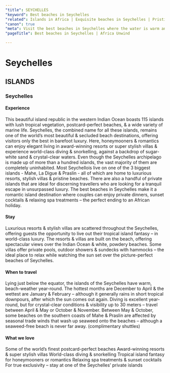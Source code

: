 ```yaml
---
"title": SEYCHELLES
"keyword": Best beaches in Seychelles
"related": Islands in Africa | Exquisite beaches in Seychelles | Pristine sandy beaches of Seychelles | Picture-perfect beaches in Seychelles | Secluded beaches of Seychelles | Tropical paradise of Seychelles beaches
"canon": true
"meta": Visit the best beaches in Seychelles where the water is warm and the luxury is endless. Let Africa Unwind plan your perfect Seychelles getaway.
"pageTitle": Best beaches in Seychelles | Africa Unwind

---
```


# Seychelles
## ISLANDS
### Seychelles

#### Experience
This beautiful island republic in the western Indian Ocean boasts 115 islands with lush tropical vegetation, postcard-perfect beaches, &amp; a wide variety of marine life.
Seychelles, the combined name for all these islands, remains one of the world’s most beautiful &amp; secluded beach destinations, offering visitors only the best in barefoot luxury. 
Here, honeymooners &amp; romantics can enjoy elegant living in award-winning resorts or super stylish villas &amp; experience world-class diving &amp; snorkelling, against a backdrop of sugar-white sand &amp; crystal-clear waters.
Even though the Seychelles archipelago is made up of more than a hundred islands, the vast majority of them are completely uninhabited. Most Seychellois live on one of the 3 biggest islands - Mahe, La Digue &amp; Praslin - all of which are home to luxurious resorts, stylish villas &amp; pristine beaches.
There are also a handful of private islands that are ideal for discerning travellers who are looking for a tranquil escape in unsurpassed luxury. The best beaches in Seychelles make it a romantic island destination where couples can enjoy private dinners, sunset cocktails &amp; relaxing spa treatments – the perfect ending to an African holiday.

#### Stay
Luxurious resorts &amp; stylish villas are scattered throughout the Seychelles, offering guests the opportunity to live out their tropical island fantasy – in world-class luxury.
The resorts &amp; villas are built on the beach, offering spectacular views over the Indian Ocean &amp; white, powdery beaches. Some villas offer private pools, outdoor showers &amp; sundecks with hammocks – the ideal place to relax while watching the sun set over the picture-perfect beaches of Seychelles.

#### When to travel
Lying just below the equator, the islands of the Seychelles have warm, beach-weather year-round. The hottest months are December to April &amp; the wettest are January &amp; February – although it generally rains in short tropical downpours, after which the sun comes out again.
Diving is excellent year-round, but for crystal-clear conditions &amp; visibility up to 30 meters – travel between April &amp; May or October &amp; November. 
Between May &amp; October, some beaches on the southern coasts of Mahe &amp; Praslin are affected by seasonal trade winds that wash up seaweed onto the beaches – although a seaweed-free beach is never far away. (complimentary shuttles)


#### What we love
Some of the world’s finest postcard-perfect beaches
Award-winning resorts &amp; super stylish villas
World-class diving &amp; snorkelling
Tropical island fantasy for honeymooners or romantics
Relaxing spa treatments &amp; sunset cocktails
For true exclusivity – stay at one of the Seychelles’ private islands